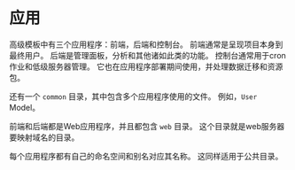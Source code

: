 应用
============

高级模板中有三个应用程序：前端，后端和控制台。 前端通常是呈现项目本身到最终用户。 后端是管理面板，分析和其他诸如此类的功能。 控制台通常用于cron作业和低级服务器管理。 它也在应用程序部署期间使用，并处理数据迁移和资源包。

还有一个 `common` 目录，其中包含多个应用程序使用的文件。 例如，`User` Model。

前端和后端都是Web应用程序，并且都包含 `web` 目录。 这个目录就是web服务器要映射域名的目录。

每个应用程序都有自己的命名空间和别名对应其名称。 这同样适用于公共目录。
